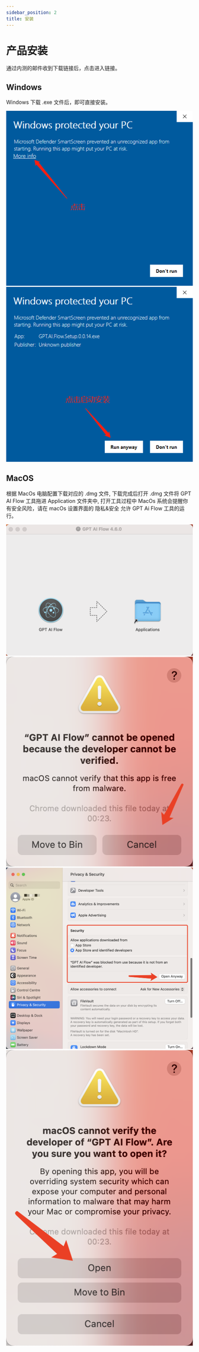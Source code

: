 ```yaml
---
sidebar_position: 2
title: 安装
---
```


# 产品安装

通过内测的邮件收到下载链接后，点击进入链接。

## Windows

Windows 下载 .exe 文件后，即可直接安装。

![product windows installation 1](./img/product-windows-installation-1.png)
![product windows installation 2](./img/product-windows-installation-2.png)

## MacOS

根据 MacOs 电脑配置下载对应的 .dmg 文件, 下载完成后打开 .dmg 文件将 GPT AI Flow 工具拖进 Application 文件夹中, 打开工具过程中 MacOs 系统会提醒你有安全风险，请在 macOs 设置界面的 隐私&安全 允许 GPT Ai Flow 工具的运行。

![product macOS installation 1](./img/product-macOs-installation-1.png)
![product macOS installation 2](./img/product-macOs-installation-2.png)
![product macOS installation 3](./img/product-macOs-installation-3.png)
![product macOS installation 4](./img/product-macOs-installation-4.png)
